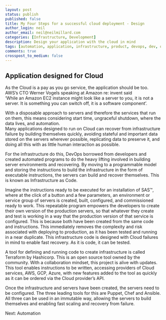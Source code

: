 ```yaml
---
layout: post
status: publish
published: false
title: My Four Steps for a successful cloud deployment - Design
author_login: neil
author_email: neil@neilmillard.com
categories: [Infrastructure, Development]
description: Design your application with the cloud in mind
tags: [automation, application, infrastructure, product, devops, dev, ops]
comments: true
crosspost_to_medium: false
---
```

Application designed for Cloud
------------
As the Cloud is a pay as you go service, the application should be too. 
AWS’s CTO Werner Vogels speaking at Amazon re: invent said  
‘While an Amazon EC2 instance might look like a server to you, it is not a server. 
It is something you can switch off, it is a software component’.

With a disposable approach to servers and therefore the services that run on them, 
this means considering start time, ungraceful shutdown, where the data lives, 
and automation.  
Many applications designed to run on Cloud can recover from infrastructure failure by 
building themselves quickly, avoiding stateful and important data stored on the servers 
wherever possible, replicating data to preserve it, and doing all this with as little human 
interaction as possible.

For the infrastructure do this, DevOps borrowed from developers and created automated 
programs to do the heavy lifting involved in building server environments and recovering.
By moving to a programmable model and storing the instructions to build the infrastructure 
in the form of executable instructions, the servers can build and recover themselves. This 
is known as Infrastructure as Code.

Imagine the instructions ready to be executed for an installation of SAS™, where at the click
of a button and a few parameters, an environment or service group of servers is created, 
built, configured, and commissioned ready to work. This repeatable program empowers the 
developers to create their own version of the production servers, so that whatever they 
create and test is working in a way that the production version of that service is configured.
This is because both have been created from the same code and instructions. This immediately 
removes the complexity and risk associated with deploying to production, as it has been 
tested and running in a near duplicate.
This infrastructure code is designed with Cloud failures in mind to enable fast recovery. 
As it is code, it can be tested.

A tool for defining and running code to create infrastructure is called Terraform by 
Hashicorp. This is an open source tool owned by the community. With a collaboration mindset, 
this project is alive with updates. This tool enables instructions to be written, accessing 
providers of Cloud services, AWS, GCP, Azure, with new features added to the tool as quickly 
as it can be ordered via the Cloud provider’s API.

Once the infrastructure and servers have been created, the servers need to be configured. 
The three leading tools for this are Puppet, Chef and Ansible. All three can be used in an 
immutable way, allowing the servers to build themselves and enabling fast scaling and 
recovery from failure.

Next: Automation
